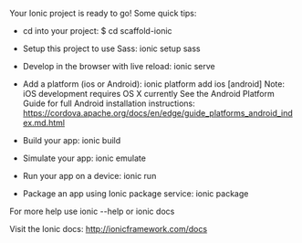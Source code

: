 Your Ionic project is ready to go! Some quick tips:

-   cd into your project: $ cd scaffold-ionic

-   Setup this project to use Sass: ionic setup sass

-   Develop in the browser with live reload: ionic serve

-   Add a platform (ios or Android): ionic platform add ios [android]
    Note: iOS development requires OS X currently
    See the Android Platform Guide for full Android installation instructions:
    <https://cordova.apache.org/docs/en/edge/guide_platforms_android_index.md.html>

-   Build your app: ionic build <PLATFORM>

-   Simulate your app: ionic emulate <PLATFORM>

-   Run your app on a device: ionic run <PLATFORM>

-   Package an app using Ionic package service: ionic package <MODE> <PLATFORM>

For more help use ionic --help or ionic docs

Visit the Ionic docs: <http://ionicframework.com/docs>
